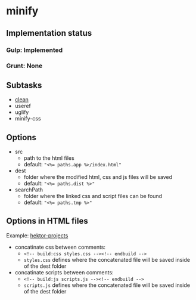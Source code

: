 # minify

## Implementation status

### Gulp: Implemented
### Grunt: None

## Subtasks

  * [clean](clean.md)
  * useref
  * uglify
  * minify-css

## Options

  * src
    * path to the html files
    * default: ``"<%= paths.app %>/index.html"``
  * dest
    * folder where the modified html, css and js files will be saved
    * default: ``"<%= paths.dist %>"``
  * searchPath
    * folder where the linked css and script files can be found
    * default: ``"<%= paths.tmp %>"``

## Options in HTML files

Example: [hektor-projects](/infinumjs/hektor-projects/blob/master/backbone.marionette-es6-gulp/index.html)

  * concatinate css between comments:
    * ``<!-- build:css styles.css --><!-- endbuild -->``
    * ``styles.css`` defines where the concatenated file will be saved inside of the dest folder
  * concatinate scripts between comments:
    * ``<!-- build:js scripts.js --><!-- endbuild -->``
    * ``scripts.js`` defines where the concatenated file will be saved inside of the dest folder
